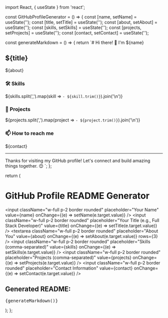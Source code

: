 import React, { useState } from 'react';

const GitHubProfileGenerator = () => {
  const [name, setName] = useState('');
  const [title, setTitle] = useState('');
  const [about, setAbout] = useState('');
  const [skills, setSkills] = useState('');
  const [projects, setProjects] = useState('');
  const [contact, setContact] = useState('');

  const generateMarkdown = () => {
    return `# Hi there! 👋 I'm ${name}

## ${title}

${about}

### 🛠 Skills
${skills.split(',').map(skill => `- ${skill.trim()}`).join('\n')}

### 🚀 Projects
${projects.split(',').map(project => `- ${project.trim()}`).join('\n')}

### 📫 How to reach me
${contact}

---
Thanks for visiting my GitHub profile! Let's connect and build amazing things together. 😊
`;
  };

  return (
    <div className="max-w-2xl mx-auto p-6 bg-gray-100 rounded-lg shadow-md">
      <h1 className="text-2xl font-bold mb-4">GitHub Profile README Generator</h1>
      <div className="space-y-4">
        <input
          className="w-full p-2 border rounded"
          placeholder="Your Name"
          value={name}
          onChange={(e) => setName(e.target.value)}
        />
        <input
          className="w-full p-2 border rounded"
          placeholder="Your Title (e.g., Full Stack Developer)"
          value={title}
          onChange={(e) => setTitle(e.target.value)}
        />
        <textarea
          className="w-full p-2 border rounded"
          placeholder="About You"
          value={about}
          onChange={(e) => setAbout(e.target.value)}
          rows={3}
        />
        <input
          className="w-full p-2 border rounded"
          placeholder="Skills (comma-separated)"
          value={skills}
          onChange={(e) => setSkills(e.target.value)}
        />
        <input
          className="w-full p-2 border rounded"
          placeholder="Projects (comma-separated)"
          value={projects}
          onChange={(e) => setProjects(e.target.value)}
        />
        <input
          className="w-full p-2 border rounded"
          placeholder="Contact Information"
          value={contact}
          onChange={(e) => setContact(e.target.value)}
        />
        <div className="bg-white p-4 rounded border">
          <h2 className="text-lg font-semibold mb-2">Generated README:</h2>
          <pre className="whitespace-pre-wrap">{generateMarkdown()}</pre>
        </div>
      </div>
    </div>
  );
};
